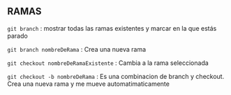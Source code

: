 ## RAMAS

`git branch` : mostrar todas las ramas existentes y marcar en la que estás parado

`git branch nombreDeRama` : Crea una nueva rama

`git checkout nombreDeRamaExistente` : Cambia a la rama seleccionada

`git checkout -b nombreDeRama` : Es una combinacion de branch y checkout. Crea una nueva rama y me mueve automatimaticamente
